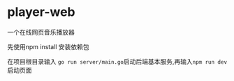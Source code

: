 # player-web
一个在线网页音乐播放器



先使用npm install 安装依赖包

在项目根目录输入 `go run server/main.go`启动后端基本服务,再输入`npm run dev`启动页面
